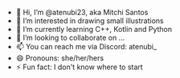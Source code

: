 - 👋 Hi, I’m @atenubi23, aka Mitchi Santos
- 👀 I’m interested in drawing small illustrations
- 🌱 I’m currently learning C++, Kotlin and Python
- 💞️ I’m looking to collaborate on ...
- 📫 You can reach me via Discord: atenubi_
- 😄 Pronouns: she/her/hers
- ⚡ Fun fact: I don't know where to start

<!---
atenubi23/atenubi23 is a ✨ special ✨ repository because its `README.md` (this file) appears on your GitHub profile.
You can click the Preview link to take a look at your changes.
--->
